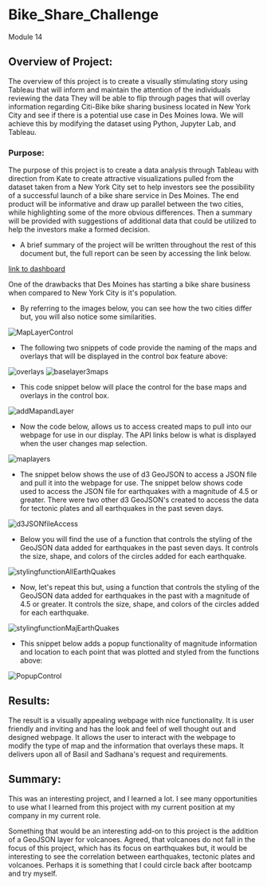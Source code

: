 # Bike_Share_Challenge
Module 14
## Overview of Project:

The overview of this project is to create a visually stimulating story using Tableau that will inform and maintain the attention of the individuals reviewing the data  They will be able to flip through pages that will overlay information regarding Citi-Bike bike sharing business located in New York City and see if there is a potential use case in Des Moines Iowa.  We will achieve this by modifying the dataset using Python, Jupyter Lab, and Tableau.

### Purpose:
The purpose of this project is to create a data analysis through Tableau with direction from Kate to create attractive visualizations pulled from the dataset taken from a New York City set to help investors see the possibility of a successful launch of a bike share service in Des Moines.  The end product will be informative and draw up parallel between the two cities, while highlighting some of the more obvious differences.  Then a summary will be provided with suggestions of additional data that could be utilized to help the investors make a formed decision.

* A brief summary of the project will be written throughout the rest of this document but, the full report can be seen by accessing the link below.

[link to dashboard](https://public.tableau.com/app/profile/chad.thompson/viz/BikeShareChallenge_16434053059240/RideShare?publish=yes)

One of the drawbacks that Des Moines has starting a bike share business when compared to New York City is it's population.

* By referring to the images below, you can see how the two cities differ but, you will also notice some similarities.

![MapLayerControl](Earthquake_Challenge/resources/MapLayerControl.png)

* The following two snippets of code provide the naming of the maps and overlays that will be displayed in the control box feature above:

![overlays](Earthquake_Challenge/resources/overlays.png)
![baselayer3maps](Earthquake_Challenge/resources/baselayer3maps.png)

* This code snippet below will place the control for the base maps and overlays in the control box.

![addMapandLayer](Earthquake_Challenge/resources/addMapandLayer.png)

* Now the code below, allows us to access created maps to pull into our webpage for use in our display.  The API links below is what is displayed when the user changes map selection.

![maplayers](Earthquake_Challenge/resources/maplayers.png)

* The snippet below shows the use of d3 GeoJSON to access a JSON file and pull it into the webpage for use.  The snippet below shows code used to access the JSON file for earthquakes with a magnitude of 4.5 or greater.  There were two other d3 GeoJSON's created to access the data for tectonic plates and all earthquakes in the past seven days.

![d3JSONfileAccess](Earthquake_Challenge/resources/d3JSONfileAccess.png)

* Below you will find the use of a function that controls the styling of the GeoJSON data added for earthquakes in the past seven days. It controls the size, shape, and colors of the circles added for each earthquake.

![stylingfunctionAllEarthQuakes](Earthquake_Challenge/resources/stylingfunctionAllEarthQuakes.png)

* Now, let's repeat this but, using a function that controls the styling of the GeoJSON data added for earthquakes in the past with a magnitude of 4.5 or greater. It controls the size, shape, and colors of the circles added for each earthquake.

![stylingfunctionMajEarthQuakes](Earthquake_Challenge/resources/stylingfunctionMajEarthQuakes.png)

* This snippet below adds a popup functionality of magnitude information and location to each point that was plotted and styled from the functions above:

![PopupControl](Earthquake_Challenge/resources/PopupControl.png)

## Results:

The result is a visually appealing webpage with nice functionality.  It is user friendly and inviting and has the look and feel of well thought out and designed webpage.  It allows the user to interact with the webpage to modify the type of map and the information that overlays these maps.  It delivers upon all of Basil and Sadhana's request and requirements.

## Summary:
This was an interesting project, and I learned a lot.  I see many opportunities to use what I learned from this project with my current position at my company in my current role.

Something that would be an interesting add-on to this project is the addition of a GeoJSON layer for volcanoes.  Agreed, that volcanoes do not fall in the focus of this project, which has its focus on earthquakes but, it would be interesting to see the correlation between earthquakes, tectonic plates and volcanoes.  Perhaps it is something that I could circle back after bootcamp and try myself.
